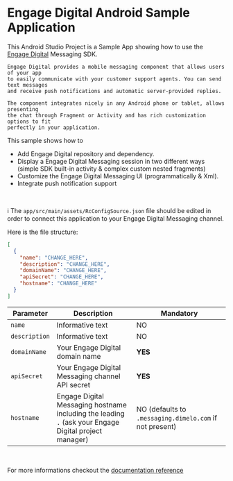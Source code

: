 Engage Digital Android Sample Application
==========

This Android Studio Project is a Sample App showing how to use the [Engage Digital](https://www.ringcentral.com/digital-customer-engagement.html) Messaging SDK.

	Engage Digital provides a mobile messaging component that allows users of your app
	to easily communicate with your customer support agents. You can send text messages
	and receive push notifications and automatic server-provided replies.

	The component integrates nicely in any Android phone or tablet, allows presenting
	the chat through Fragment or Activity and has rich customization options to fit
	perfectly in your application.

This sample shows how to
- Add Engage Digital repository and dependency.
- Display a Engage Digital Messaging session in two different ways (simple SDK built-in activity & complex custom nested fragments)
- Customize the Engage Digital Messaging UI (programmatically & Xml).
- Integrate push notification support

<br>

ℹ️ The `app/src/main/assets/RcConfigSource.json` file should be edited in order to connect this application to your Engage Digital Messaging channel.

Here is the file structure:
```json
[
  {
    "name": "CHANGE_HERE",
    "description": "CHANGE_HERE",
    "domainName": "CHANGE_HERE",
    "apiSecret": "CHANGE_HERE",
    "hostname": "CHANGE_HERE"
  }
]
```

| Parameter     | Description                                                                                           | Mandatory                                               |
| ------------- | ----------------------------------------------------------------------------------------------------- | ------------------------------------------------------- |
| `name`        | Informative text                                                                                      | NO                                                      |
| `description` | Informative text                                                                                      | NO                                                      |
| `domainName`  | Your Engage Digital domain name                                                                       | **YES**                                                 |
| `apiSecret`   | Your Engage Digital Messaging channel API secret                                                      | **YES**                                                 |
| `hostname`    | Engage Digital Messaging hostname including the leading `.` (ask your Engage Digital project manager) | NO (defaults to `.messaging.dimelo.com` if not present) |

<br>

For more informations checkout the [documentation reference](http://mobile-messaging.dimelo.com)
